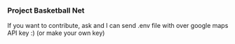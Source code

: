 ### Project Basketball Net
If you want to contribute, ask and I can send .env file with over google maps API key :) (or make your own key)

